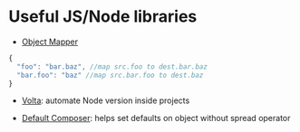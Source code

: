 # Useful JS/Node libraries

- [Object Mapper](https://github.com/wankdanker/node-object-mapper)

```js
{
  "foo": "bar.baz", //map src.foo to dest.bar.baz
  "bar.foo": "baz" //map src.bar.foo to dest.baz
}
```

- [Volta](https://volta.sh/): automate Node version inside projects

- [Default Composer](https://github.com/aralroca/default-composer/): helps set defaults on object without spread operator
